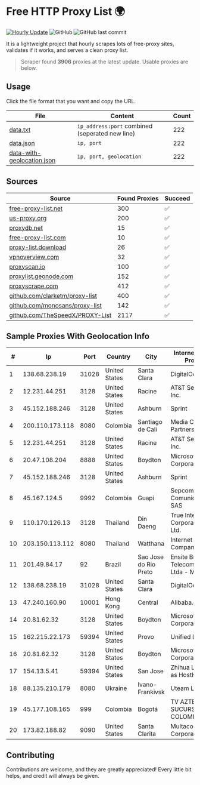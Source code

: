 
# Free HTTP Proxy List 🌍

[![Hourly Update](https://github.com/mertguvencli/http-proxy-list/actions/workflows/main.yml/badge.svg?branch=main)](https://github.com/mertguvencli/http-proxy-list/actions/workflows/main.yml)
![GitHub](https://img.shields.io/github/license/mertguvencli/http-proxy-list)
![GitHub last commit](https://img.shields.io/github/last-commit/mertguvencli/http-proxy-list)

It is a lightweight project that hourly scrapes lots of free-proxy sites, validates if it works, and serves a clean proxy list.


> Scraper found **3906** proxies at the latest update. Usable proxies are below.

## Usage

Click the file format that you want and copy the URL.


|File|Content|Count|
|----|-------|-----|
|[data.txt](https://raw.githubusercontent.com/mertguvencli/http-proxy-list/main/proxy-list/data.txt)|`ip_address:port` combined (seperated new line)|222|
|[data.json](https://raw.githubusercontent.com/mertguvencli/http-proxy-list/main/proxy-list/data.json)|`ip, port`|222|
|[data-with-geolocation.json](https://raw.githubusercontent.com/mertguvencli/http-proxy-list/main/proxy-list/data-with-geolocation.json)|`ip, port, geolocation`|222|

## Sources

|Source|Found Proxies|Succeed|
|------|-------------|-------|
|[free-proxy-list.net](https://free-proxy-list.net)|300|✅|
|[us-proxy.org](https://www.us-proxy.org)|200|✅|
|[proxydb.net](http://proxydb.net)|15|✅|
|[free-proxy-list.com](https://free-proxy-list.com/?page=&port=&type%5B%5D=http&type%5B%5D=https&up_time=0&search=Search)|10|✅|
|[proxy-list.download](https://www.proxy-list.download/HTTP)|26|✅|
|[vpnoverview.com](https://vpnoverview.com/privacy/anonymous-browsing/free-proxy-servers)|32|✅|
|[proxyscan.io](https://www.proxyscan.io)|100|✅|
|[proxylist.geonode.com](https://proxylist.geonode.com/api/proxy-list?limit=300&page=1&sort_by=lastChecked&sort_type=desc&protocols=http,https)|152|✅|
|[proxyscrape.com](https://api.proxyscrape.com/v2/?request=displayproxies&protocol=http&timeout=10000&country=all&ssl=all&anonymity=all)|412|✅|
|[github.com/clarketm/proxy-list](https://raw.githubusercontent.com/clarketm/proxy-list/master/proxy-list-raw.txt)|400|✅|
|[github.com/monosans/proxy-list](https://raw.githubusercontent.com/monosans/proxy-list/main/proxies/http.txt)|142|✅|
|[github.com/TheSpeedX/PROXY-List](https://raw.githubusercontent.com/TheSpeedX/PROXY-List/master/http.txt)|2117|✅|


## Sample Proxies With Geolocation Info

|#|Ip|Port|Country|City|Internet Service Provider|
|-|--|----|-------|----|-------------------------|
|1|138.68.238.19|31028|United States|Santa Clara|DigitalOcean, LLC|
|2|12.231.44.251|3128|United States|Racine|AT&T Services, Inc.|
|3|45.152.188.246|3128|United States|Ashburn|Sprint|
|4|200.110.173.118|8080|Colombia|Santiago de Cali|Media Commerce Partners S.A|
|5|12.231.44.251|3128|United States|Racine|AT&T Services, Inc.|
|6|20.47.108.204|8888|United States|Boydton|Microsoft Corporation|
|7|45.152.188.246|3128|United States|Ashburn|Sprint|
|8|45.167.124.5|9992|Colombia|Guapi|Sepcom Comunicaciones SAS|
|9|110.170.126.13|3128|Thailand|Din Daeng|True Internet Corporation CO. Ltd.|
|10|203.150.113.112|8080|Thailand|Watthana|Internet Thailand Company Ltd.|
|11|201.49.84.17|92|Brazil|Sao Jose do Rio Preto|Ensite Brasil Telecomunicações Ltda - ME|
|12|138.68.238.19|31028|United States|Santa Clara|DigitalOcean, LLC|
|13|47.240.160.90|10001|Hong Kong|Central|Alibaba.com LLC|
|14|20.81.62.32|3128|United States|Boydton|Microsoft Corporation|
|15|162.215.22.173|59394|United States|Provo|Unified Layer|
|16|20.81.62.32|3128|United States|Boydton|Microsoft Corporation|
|17|154.13.5.41|59394|United States|San Jose|Zhihua Lu trading as HostHub|
|18|88.135.210.179|8080|Ukraine|Ivano-Frankivsk|Uteam LTD|
|19|45.177.108.165|999|Colombia|Bogotá|TV AZTECA SUCURSAL COLOMBIA|
|20|173.82.188.82|9090|United States|Santa Clarita|Multacom Corporation|



## Contributing

Contributions are welcome, and they are greatly appreciated! Every
little bit helps, and credit will always be given.

